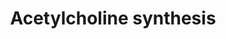 ---
annotations:
- id: PW:0000408
  parent: classic metabolic pathway
  type: Pathway Ontology
  value: acetylcholine metabolic pathway
authors:
- A.Kwa
- MaintBot
- Thomas
- Cgrove
- Christine Chichester
- Mkutmon
- Fehrhart
- Eweitz
communities:
- WormBase_Approved
description: Acetylcholine is an important neurotransmitter. It can be rapidly released
  in the synaptic cleft upon activation of the neuron. In the synaptic cleft the compound
  is degraded rapidly into choline and acetate, this is essential for proper neuronal
  functioning. Choline and Acetate are taken up into the cytosol and recycled for
  the next activation.
last-edited: 2021-05-23
organisms:
- Caenorhabditis elegans
redirect_from:
- /index.php/Pathway:WP264
- /instance/WP264
revision: null
schema-jsonld:
- '@context': https://schema.org/
  '@id': https://wikipathways.github.io/pathways/WP264.html
  '@type': Dataset
  creator:
    '@type': Organization
    name: WikiPathways
  description: Acetylcholine is an important neurotransmitter. It can be rapidly released
    in the synaptic cleft upon activation of the neuron. In the synaptic cleft the
    compound is degraded rapidly into choline and acetate, this is essential for proper
    neuronal functioning. Choline and Acetate are taken up into the cytosol and recycled
    for the next activation.
  keywords:
  - Acetate
  - Acetyl CoA
  - Acetylcholine
  - CKA-2
  - Choline
  - Cytidine diphosphate choline
  - Glycerophosphocholine
  - PCYT-1
  - PDHA-1
  - PDHA2
  - PMT-1
  - Phosphatidylcholines
  - Phosphatidylethanolamines
  - Phosphorylcholine
  - UNC-17
  - ace-1
  license: CC0
  name: Acetylcholine synthesis
seo: CreativeWork
title: Acetylcholine synthesis
wpid: WP264
---